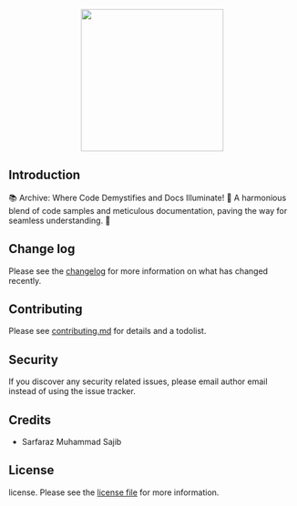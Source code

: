 
<p align="center">
    <img height="250px" width="250px" src="https://i.ibb.co/6tMtkf4/Archive.png">
</p>

## Introduction

📚 Archive: Where Code Demystifies and Docs Illuminate! 🌟 A harmonious blend of code samples and meticulous documentation, paving the way for seamless understanding. 🧩


## Change log

Please see the [changelog](CHANGELOG.md) for more information on what has changed recently.

## Contributing

Please see [contributing.md](CONTRIBUTING.md) for details and a todolist.

## Security

If you discover any security related issues, please email author email instead of using the issue tracker.

## Credits

- Sarfaraz Muhammad Sajib

## License

license. Please see the [license file](LICENCE.md) for more information.
